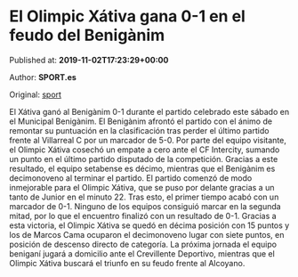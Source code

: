
# El Olimpic Xátiva gana 0-1 en el feudo del Benigànim

Published at: **2019-11-02T17:23:29+00:00**

Author: **SPORT.es**

Original: [sport](https://www.sport.es/es/noticias/tercera-division/el-olimpic-xativa-gana-0-1-en-el-feudo-del-beniganim-7711839)

El Xátiva ganó al Benigànim 0-1 durante el partido celebrado este sábado en el Municipal Benigànim. El Benigànim afrontó el partido con el ánimo de remontar su puntuación en la clasificación tras perder el último partido frente al Villarreal C por un marcador de 5-0. Por parte del equipo visitante, el Olimpic Xátiva cosechó un empate a cero ante el CF Intercity, sumando un punto en el último partido disputado de la competición. Gracias a este resultado, el equipo setabense es décimo, mientras que el Benigànim es decimonoveno al terminar el partido.
El partido comenzó de modo inmejorable para el Olimpic Xátiva, que se puso por delante gracias a un tanto de Junior en el minuto 22. Tras esto, el primer tiempo acabó con un marcador de 0-1.
Ninguno de los equipos consiguió marcar en la segunda mitad, por lo que el encuentro finalizó con un resultado de 0-1.
Gracias a esta victoria, el Olimpic Xátiva se quedó en décima posición con 15 puntos y los de Marcos Cama ocuparon el decimonoveno lugar con siete puntos, en posición de descenso directo de categoría.
La próxima jornada el equipo beniganí jugará a domicilio ante el Crevillente Deportivo, mientras que el Olimpic Xátiva buscará el triunfo en su feudo frente al Alcoyano.
